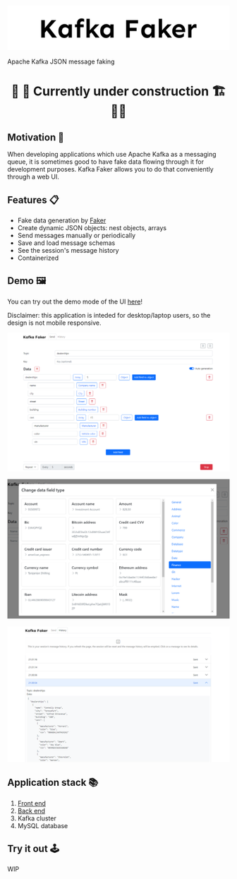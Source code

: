 <p align="center">
  <img src="./.github/kafka-faker-logo-background.svg"/>
</p>

Apache Kafka JSON message faking

<h1 align="center">
👷 🚧 Currently under construction 🏗️ 👷‍♀️
</h1>

## Motivation 🤔

When developing applications which use Apache Kafka as a messaging queue, it is sometimes good to have fake data flowing through it for development purposes. Kafka Faker allows you to do that conveniently through a web UI.

## Features 📋

- Fake data generation by [Faker](https://fakerjs.dev/)
- Create dynamic JSON objects: nest objects, arrays
- Send messages manually or periodically
- Save and load message schemas
- See the session's message history
- Containerized

## Demo 🖼️

You can try out the demo mode of the UI [here](https://benasb.github.io/kafka-faker)!

Disclaimer: this application is inteded for desktop/laptop users, so the design is not mobile responsive.

![Kafka Faker demo picture 2](./.github/demo-2.png)

![Kafka Faker demo picture 1](./.github/demo-1.png)

![Kafka Faker demo picture 3](./.github/demo-3.png)

## Application stack 📚

1. [Front end](./front-end/README.md)
2. [Back end](./back-end/README.md)
3. Kafka cluster
4. MySQL database

## Try it out 🕹️

WIP
